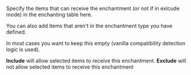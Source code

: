 Specify the items that can receive the enchantment (or not if in exlcude mode) in the enchanting table here.

You can also add items that aren't in the enchantment type you have defined.

In most cases you want to keep this empty (vanilla compatibility detection logic is used).

**Include** will allow selected items to receive this enchantment.
**Exclude** will not allow selected items to receive this enchantment
